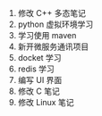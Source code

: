 1.   修改 C++ 多态笔记
2.   python 虚拟环境学习
3.   学习使用 maven
4.   新开微服务通讯项目
5.   docket 学习
6.   redis 学习
7.   编写 UI 界面
8.   修改 C 笔记
9.   修改 Linux 笔记

